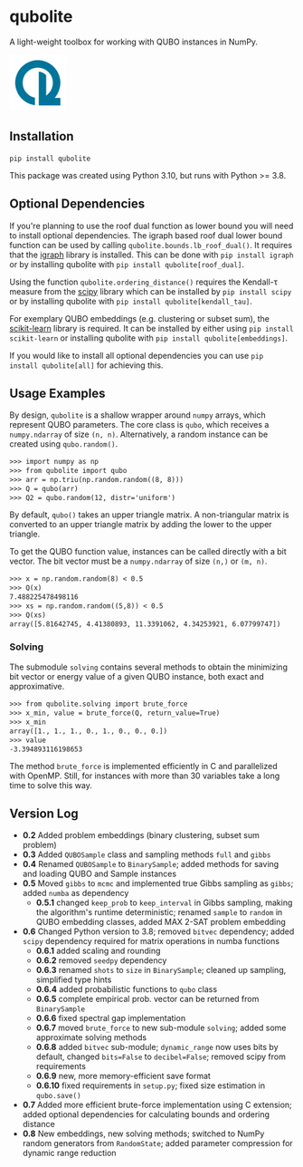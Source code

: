 # qubolite

A light-weight toolbox for working with QUBO instances in NumPy.


<img src="qubolite.png"  width="100" height="100">


## Installation

```
pip install qubolite
```

This package was created using Python 3.10, but runs with Python >= 3.8.

## Optional Dependencies

If you're planning to use the roof dual function as lower bound you will need to install optional
dependencies. The igraph based roof dual lower bound function can be used by calling 
`qubolite.bounds.lb_roof_dual()`. It requires that the [igraph](https://igraph.org/) library is 
installed. This can be done with `pip install igraph` or by installing qubolite with 
`pip install qubolite[roof_dual]`.

Using the function `qubolite.ordering_distance()` requires the Kendall-τ measure from the
[scipy](https://scipy.org/) library which can be installed by `pip install scipy` or by installing 
qubolite with `pip install qubolite[kendall_tau]`.

For exemplary QUBO embeddings (e.g. clustering or subset sum), the 
[scikit-learn](https://scikit-learn.org/) library is required. It can be installed by either using 
`pip install scikit-learn` or installing qubolite with `pip install qubolite[embeddings]`.

If you would like to install all optional dependencies you can use `pip install qubolite[all]` for
achieving this.

## Usage Examples

By design, `qubolite` is a shallow wrapper around `numpy` arrays, which represent QUBO parameters.
The core class is `qubo`, which receives a `numpy.ndarray` of size `(n, n)`.
Alternatively, a random instance can be created using `qubo.random()`.

```
>>> import numpy as np
>>> from qubolite import qubo
>>> arr = np.triu(np.random.random((8, 8)))
>>> Q = qubo(arr)
>>> Q2 = qubo.random(12, distr='uniform')
```

By default, `qubo()` takes an upper triangle matrix.
A non-triangular matrix is converted to an upper triangle matrix by adding the lower to the upper triangle.

To get the QUBO function value, instances can be called directly with a bit vector.
The bit vector must be a `numpy.ndarray` of size `(n,)` or `(m, n)`.

```
>>> x = np.random.random(8) < 0.5
>>> Q(x)
7.488225478498116
>>> xs = np.random.random((5,8)) < 0.5
>>> Q(xs)
array([5.81642745, 4.41380893, 11.3391062, 4.34253921, 6.07799747])
```

### Solving

The submodule `solving` contains several methods to obtain the minimizing bit vector or energy value of a given QUBO instance, both exact and approximative.

```
>>> from qubolite.solving import brute_force
>>> x_min, value = brute_force(Q, return_value=True)
>>> x_min
array([1., 1., 1., 0., 1., 0., 0., 0.])
>>> value
-3.394893116198653
```

The method `brute_force` is implemented efficiently in C and parallelized with OpenMP.
Still, for instances with more than 30 variables take a long time to solve this way.


## Version Log

* **0.2** Added problem embeddings (binary clustering, subset sum problem)
* **0.3** Added `QUBOSample` class and sampling methods `full` and `gibbs`
* **0.4** Renamed `QUBOSample` to `BinarySample`; added methods for saving and loading QUBO and Sample instances
* **0.5** Moved `gibbs` to `mcmc` and implemented true Gibbs sampling as `gibbs`; added `numba` as dependency
    * **0.5.1** changed `keep_prob` to `keep_interval` in Gibbs sampling, making the algorithm's runtime deterministic; renamed `sample` to `random` in QUBO embedding classes, added MAX 2-SAT problem embedding
* **0.6** Changed Python version to 3.8; removed `bitvec` dependency; added `scipy` dependency required for matrix operations in numba functions
    * **0.6.1** added scaling and rounding
    * **0.6.2** removed `seedpy` dependency
    * **0.6.3** renamed `shots` to `size` in `BinarySample`; cleaned up sampling, simplified type hints
    * **0.6.4** added probabilistic functions to `qubo` class
    * **0.6.5** complete empirical prob. vector can be returned from `BinarySample`
    * **0.6.6** fixed spectral gap implementation
    * **0.6.7** moved `brute_force` to new sub-module `solving`; added some approximate solving methods
    * **0.6.8** added `bitvec` sub-module; `dynamic_range` now uses bits by default, changed `bits=False` to `decibel=False`; removed scipy from requirements
    * **0.6.9** new, more memory-efficient save format
    * **0.6.10** fixed requirements in `setup.py`; fixed size estimation in `qubo.save()`
* **0.7** Added more efficient brute-force implementation using C extension; added optional dependencies for calculating bounds and ordering distance
* **0.8** New embeddings, new solving methods; switched to NumPy random generators from `RandomState`; added parameter compression for dynamic range reduction
